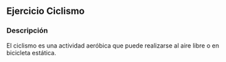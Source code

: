 ## Ejercicio Ciclismo

### Descripción
El ciclismo es una actividad aeróbica que puede realizarse al aire libre o en bicicleta estática.
